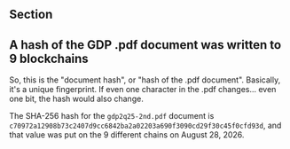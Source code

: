 ## Section

## A hash of the GDP .pdf document was written to 9 blockchains

So, this is the "document hash", or "hash of the .pdf document". Basically, it's a unique fingerprint. If even one character in the .pdf changes... even one bit, the hash would also change.

The SHA-256 hash for the `gdp2q25-2nd.pdf` document is `c70972a12908b73c2407d9cc6842ba2a02203a690f3090cd29f30c45f0cfd93d`, and that value was put on the 9 different chains on August 28, 2026.
